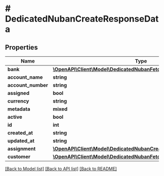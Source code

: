 # # DedicatedNubanCreateResponseData

## Properties

Name | Type | Description | Notes
------------ | ------------- | ------------- | -------------
**bank** | [**\OpenAPI\Client\Model\DedicatedNubanFetchResponseDataBank**](DedicatedNubanFetchResponseDataBank.md) |  |
**account_name** | **string** |  |
**account_number** | **string** |  |
**assigned** | **bool** |  |
**currency** | **string** |  |
**metadata** | **mixed** |  |
**active** | **bool** |  |
**id** | **int** |  |
**created_at** | **string** |  |
**updated_at** | **string** |  |
**assignment** | [**\OpenAPI\Client\Model\DedicatedNubanCreateResponseDataAssignment**](DedicatedNubanCreateResponseDataAssignment.md) |  |
**customer** | [**\OpenAPI\Client\Model\DedicatedNubanFetchResponseDataCustomer**](DedicatedNubanFetchResponseDataCustomer.md) |  |

[[Back to Model list]](../../README.md#models) [[Back to API list]](../../README.md#endpoints) [[Back to README]](../../README.md)
